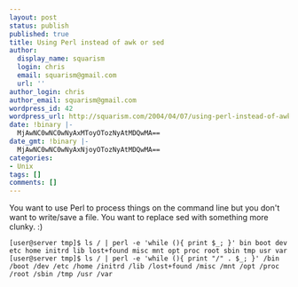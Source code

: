 ```yaml
---
layout: post
status: publish
published: true
title: Using Perl instead of awk or sed
author:
  display_name: squarism
  login: chris
  email: squarism@gmail.com
  url: ''
author_login: chris
author_email: squarism@gmail.com
wordpress_id: 42
wordpress_url: http://squarism.com/2004/04/07/using-perl-instead-of-awk-or-sed/
date: !binary |-
  MjAwNC0wNC0wNyAxMToyOTozNyAtMDQwMA==
date_gmt: !binary |-
  MjAwNC0wNC0wNyAxNjoyOTozNyAtMDQwMA==
categories:
- Unix
tags: []
comments: []
---
```

You want to use Perl to process things on the command line but you don't want to write/save a file.  You want to replace sed with something more clunky.  :)

`
[user@server tmp]$ ls / | perl -e 'while (){ print $_; }'
bin
boot
dev
etc
home
initrd
lib
lost+found
misc
mnt
opt
proc
root
sbin
tmp
usr
var
[user@server tmp]$ ls / | perl -e 'while (){ print "/" . $_; }'
/bin
/boot
/dev
/etc
/home
/initrd
/lib
/lost+found
/misc
/mnt
/opt
/proc
/root
/sbin
/tmp
/usr
/var
`